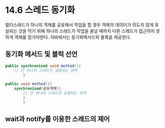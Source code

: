 # 14.6 스레드 동기화
멀티스레드가 하나의 객체를 공유해서 작업을 할 경우 객체의 데이터가 의도치 않게 유실되는 것을 막기 위해 하나의 스레드가 작업을 끝날 때까지 다른 스레드가 접근하지 못하게 객체를 잠가야한다.
자바에서는 동기화메서드와 블록을 제공한다.

## 동기화 메서드 및 블럭 선언
~~~java
public synchronized void method(){
    // 단 하나의 스레드만 실행되는 영역
        }
~~~
~~~java
public void method(){
    synchronized(공유객체){
        // 단 하나의 스레드만 실행되는 영역
        }
        }
~~~

## wait과 notify를 이용한 스레드의 제어
